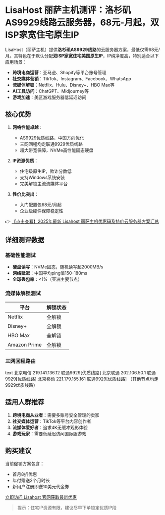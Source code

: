 # LisaHost 丽萨主机测评：洛杉矶AS9929线路云服务器，68元-月起，双ISP家宽住宅原生IP

LisaHost（丽萨主机）提供**洛杉矶AS9929线路**的云服务器方案，最低仅需68元/月。其特色在于默认分配**双ISP家宽住宅美国原生IP**，IP纯净度高，特别适合以下应用场景：

- **跨境电商运营**：亚马逊、Shopify等平台账号管理
- **社交媒体营销**：TikTok、Instagram、Facebook、WhatsApp
- **流媒体解锁**：Netflix、Hulu、Disney+、HBO Max等
- **AI工具访问**：ChatGPT、Midjourney等
- **游戏加速**：美区游戏服务器低延迟访问

## 核心优势

1. **网络性能卓越**：
   - AS9929优质线路，中国方向优化
   - 三网回程均走联通9929优质线路
   - 超大带宽保障，NVMe高性能固态硬盘

2. **IP资源优质**：
   - 住宅级原生IP，欺诈分数低
   - 支持Windows系统安装
   - 完美解锁主流流媒体平台

3. **性价比突出**：
   - 入门配置仅68元/月起
   - 企业级硬件保障稳定性

👉 [【点击查看】2025年最新 Lisahost 丽萨主机优惠码及特价云服务器方案汇总](https://bit.ly/lisazhuji)

## 详细测评数据

### 基础性能测试
- **硬盘读写**：NVMe固态，随机读写超2000MB/s
- **网络延迟**：中国平均ping值150-180ms
- **全球丢包率**：<1%（亚洲主要节点）

### 流媒体解锁测试
| 平台        | 解锁状态 |
|-------------|----------|
| Netflix     | 全解锁   |
| Disney+     | 全解锁   |
| HBO Max     | 全解锁   |
| Amazon Prime| 全解锁   |

### 三网回程路由
text
北京电信 219.141.136.12 联通9929[优质线路]
北京联通 202.106.50.1 联通9929[优质线路]
北京移动 221.179.155.161 联通9929[优质线路]
（其他节点均走9929优质线路）

## 适用人群推荐

1. **跨境电商从业者**：需要多账号安全管理的卖家
2. **社交媒体运营**：TikTok等平台内容创作者
3. **流媒体爱好者**：追求4K无缓冲观影体验
4. **游戏玩家**：需要低延迟访问国际服游戏

## 购买建议

当前促销方案包含：
- 首月8折优惠
- 年付赠送2个月时长
- 新用户注册即送10美元代金券

[立即访问 Lisahost 官网获取最新优惠](https://bit.ly/lisazhuji)

> 提示：住宅IP资源有限，建议尽早下单锁定优质IP段